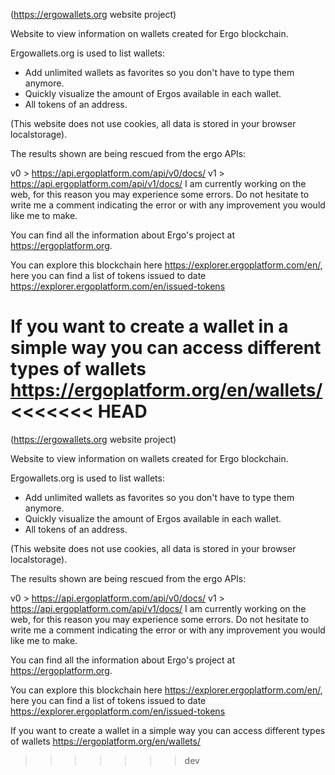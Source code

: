 (https://ergowallets.org website project)

Website to view information on wallets created for Ergo blockchain.

Ergowallets.org is used to list wallets:

- Add unlimited wallets as favorites so you don't have to type them anymore.
- Quickly visualize the amount of Ergos available in each wallet.
- All tokens of an address.

(This website does not use cookies, all data is stored in your browser localstorage).

The results shown are being rescued from the ergo APIs:

v0 > https://api.ergoplatform.com/api/v0/docs/
v1 > https://api.ergoplatform.com/api/v1/docs/
I am currently working on the web, for this reason you may experience some errors. Do not hesitate to write me a comment indicating the error or with any improvement you would like me to make.

You can find all the information about Ergo's project at https://ergoplatform.org.

You can explore this blockchain here https://explorer.ergoplatform.com/en/, here you can find a list of tokens issued to date https://explorer.ergoplatform.com/en/issued-tokens

If you want to create a wallet in a simple way you can access different types of wallets https://ergoplatform.org/en/wallets/
<<<<<<< HEAD
=======
(https://ergowallets.org website project)

Website to view information on wallets created for Ergo blockchain.

Ergowallets.org is used to list wallets:

- Add unlimited wallets as favorites so you don't have to type them anymore.
- Quickly visualize the amount of Ergos available in each wallet.
- All tokens of an address.

(This website does not use cookies, all data is stored in your browser localstorage).

The results shown are being rescued from the ergo APIs:

v0 > https://api.ergoplatform.com/api/v0/docs/
v1 > https://api.ergoplatform.com/api/v1/docs/
I am currently working on the web, for this reason you may experience some errors. Do not hesitate to write me a comment indicating the error or with any improvement you would like me to make.

You can find all the information about Ergo's project at https://ergoplatform.org.

You can explore this blockchain here https://explorer.ergoplatform.com/en/, here you can find a list of tokens issued to date https://explorer.ergoplatform.com/en/issued-tokens

If you want to create a wallet in a simple way you can access different types of wallets https://ergoplatform.org/en/wallets/
>>>>>>> dev
